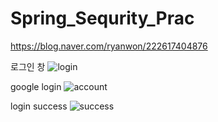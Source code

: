 # Spring_Sequrity_Prac

https://blog.naver.com/ryanwon/222617404876


로그인 창
![login](https://user-images.githubusercontent.com/58178752/153760107-53e4a482-a7f9-4b4d-88c4-29bf985b036c.png)

google login
![account](https://user-images.githubusercontent.com/58178752/153760113-b31e268b-8d19-4873-aff5-1b508b7360d9.png)

login success
![success](https://user-images.githubusercontent.com/58178752/153760121-6b7ec572-6028-418b-99cc-68a755e17b71.png)
